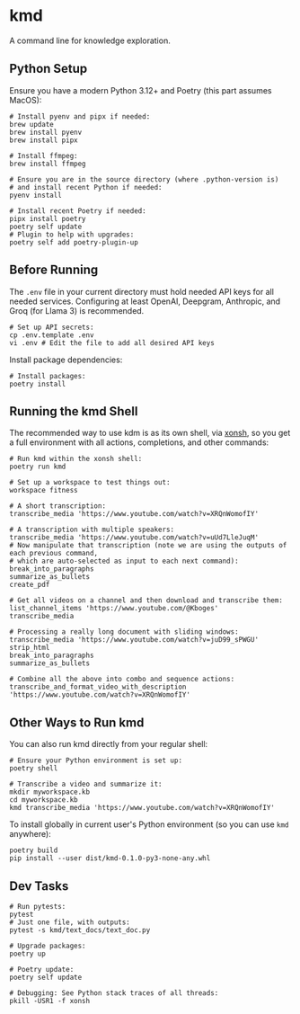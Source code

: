 # kmd

A command line for knowledge exploration.

## Python Setup

Ensure you have a modern Python 3.12+ and Poetry (this part assumes MacOS):

```
# Install pyenv and pipx if needed:
brew update
brew install pyenv
brew install pipx

# Install ffmpeg:
brew install ffmpeg

# Ensure you are in the source directory (where .python-version is)
# and install recent Python if needed:
pyenv install

# Install recent Poetry if needed:
pipx install poetry
poetry self update
# Plugin to help with upgrades:
poetry self add poetry-plugin-up
```

## Before Running

The `.env` file in your current directory must hold needed API keys for all
needed services. Configuring at least OpenAI, Deepgram, Anthropic, and Groq
(for Llama 3) is recommended.

```
# Set up API secrets:
cp .env.template .env 
vi .env # Edit the file to add all desired API keys
```

Install package dependencies:

```
# Install packages:
poetry install
```

## Running the kmd Shell

The recommended way to use kdm is as its own shell, via [xonsh](https://xon.sh/), so you get
a full environment with all actions, completions, and other commands:

```
# Run kmd within the xonsh shell:
poetry run kmd

# Set up a workspace to test things out:
workspace fitness

# A short transcription:
transcribe_media 'https://www.youtube.com/watch?v=XRQnWomofIY'

# A transcription with multiple speakers:
transcribe_media 'https://www.youtube.com/watch?v=uUd7LleJuqM'
# Now manipulate that transcription (note we are using the outputs of each previous command,
# which are auto-selected as input to each next command):
break_into_paragraphs
summarize_as_bullets
create_pdf

# Get all videos on a channel and then download and transcribe them:
list_channel_items 'https://www.youtube.com/@Kboges'
transcribe_media

# Processing a really long document with sliding windows:
transcribe_media 'https://www.youtube.com/watch?v=juD99_sPWGU'
strip_html
break_into_paragraphs
summarize_as_bullets

# Combine all the above into combo and sequence actions:
transcribe_and_format_video_with_description 'https://www.youtube.com/watch?v=XRQnWomofIY'
```

## Other Ways to Run kmd

You can also run kmd directly from your regular shell:

```
# Ensure your Python environment is set up:
poetry shell

# Transcribe a video and summarize it:
mkdir myworkspace.kb
cd myworkspace.kb
kmd transcribe_media 'https://www.youtube.com/watch?v=XRQnWomofIY'
```

To install globally in current user's Python environment (so you can use `kmd` anywhere):

```
poetry build
pip install --user dist/kmd-0.1.0-py3-none-any.whl 
```

## Dev Tasks

```
# Run pytests:
pytest
# Just one file, with outputs:
pytest -s kmd/text_docs/text_doc.py

# Upgrade packages:
poetry up

# Poetry update:
poetry self update

# Debugging: See Python stack traces of all threads:
pkill -USR1 -f xonsh
```
